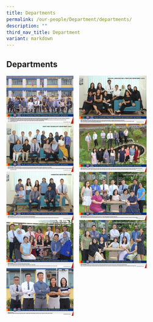 ```yaml
---
title: Departments
permalink: /our-people/Department/departments/
description: ""
third_nav_title: Department
variant: markdown
---
```

## Departments



<p><a href="https://staging.d38b8pvh8spt44.amplifyapp.com/our-people/school-executive-committee/">
<img src="/images/Our%20People/Departments/School%20Executive%20Committee/sec2023.jpg" style="width:35%;margin-right:15px;" align="left">
</a></p>

<p><a href="https://staging.d38b8pvh8spt44.amplifyapp.com/our-people/Department/english/">
<img src="/images/Our%20People/Departments/English/el2023.jpg" style="width:35%;margin-right:15px;" align="left">
</a></p>

<br><br><br>

<p><a href="https://staging.d38b8pvh8spt44.amplifyapp.com/our-people/Department/craft-technology/">
<img src="/images/Our%20People/Departments/Craft%20&amp;%20Technology/design_t2.jpg" style="width:35%;margin-right:15px;" align="left">
</a></p>


<p><a href="https://staging.d38b8pvh8spt44.amplifyapp.com/our-people/departments/cce/area-of-focus/">
<img src="/images/Our%20People/Departments/CCE/charactece2023.jpg" style="width:35%;margin-right:15px;" align="left">
</a></p>

<br><br><br>

<p><a href="https://staging.d38b8pvh8spt44.amplifyapp.com/our-people/Department/humanities/">
<img src="/images/Our%20People/Departments/Departments%20Main%20Page/humanities2023.jpg" style="width:35%;margin-right:15px;" align="left">
</a></p>


<p><a href="https://staging.d38b8pvh8spt44.amplifyapp.com/our-people/Department/mathematics/">
<img src="/images/Our%20People/Departments/Math/mathematics2023.jpg" style="width:35%;margin-right:15px;" align="left">
</a></p>

<br><br><br>

<p><a href="https://staging.d38b8pvh8spt44.amplifyapp.com/our-people/Department/science/">
<img src="/images/Our%20People/Departments/Science/science2023.jpg" style="width:35%;margin-right:15px;" align="left">
</a></p>

<p><a href="https://staging.d38b8pvh8spt44.amplifyapp.com/our-people/Department/mother-tongue/">
<img src="/images/Our%20People/Departments/MT/mt2023.jpg" style="width:35%;margin-right:15px;" align="left">
</a></p>


<br><br><br>

<p><a href="https://staging.d38b8pvh8spt44.amplifyapp.com/our-people/Department/pe/">
<img src="/images/Our%20People/Departments/PE/pe2023.jpg" style="width:35%;margin-right:15px;" align="left">
</a></p>


